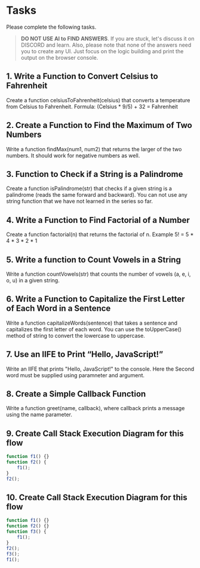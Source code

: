 # Tasks
Please complete the following tasks.

> **DO NOT USE AI to FIND ANSWERS**. If you are stuck, let's discuss it on DISCORD and learn. Also, please note that none of the answers need you to create any UI. Just focus on the logic building and print the output on the browser console.

## 1. Write a Function to Convert Celsius to Fahrenheit
Create a function celsiusToFahrenheit(celsius) that converts a temperature from Celsius to Fahrenheit.
Formula: (Celsius * 9/5) + 32 = Fahrenheit

## 2. Create a Function to Find the Maximum of Two Numbers
Write a function findMax(num1, num2) that returns the larger of the two numbers. It should work for negative numbers as well.

## 3. Function to Check if a String is a Palindrome
Create a function isPalindrome(str) that checks if a given string is a palindrome (reads the same forward and backward). You can not use any string function that we have not learned in the series so far.

## 4. Write a Function to Find Factorial of a Number
Create a function factorial(n) that returns the factorial of n.
Example 5! = 5 * 4 * 3 * 2 * 1

## 5. Write a function to Count Vowels in a String
Write a function countVowels(str) that counts the number of vowels (a, e, i, o, u) in a given string.

## 6. Write a Function to Capitalize the First Letter of Each Word in a Sentence
Write a function capitalizeWords(sentence) that takes a sentence and capitalizes the first letter of each word. You can use the toUpperCase() method of string to convert the lowercase to uppercase.

## 7. Use an IIFE to Print “Hello, JavaScript!”
Write an IIFE that prints "Hello, JavaScript!" to the console. Here the Second word must be supplied using paramneter and argument.

## 8. Create a Simple Callback Function
Write a function greet(name, callback), where callback prints a message using the name parameter.

## 9. Create Call Stack Execution Diagram for this flow

```js
function f1() {}
function f2() {
    f1();
}
f2();
```

## 10. Create Call Stack Execution Diagram for this flow

```js
function f1() {}
function f2() {}
function f3() {
    f1();
}
f2();
f3();
f1();
```



